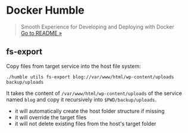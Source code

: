 # Docker Humble
> Smooth Experience for Developing and Deploying with Docker  
> [Go to README &raquo;](../../README.md)



## fs-export

Copy files from target service into the host file system:

```
./humble utils fs-export blog://var/www/html/wp-content/uploads backup/uploads
```

It takes the content of `/var/www/html/wp-content/uploads` of the service named `blog` and copy it recursively into `$PWD/backup/uploads`.

- it will automatically create the host folder structure if missing
- it will override the target files
- it will not delete existing files from the host's target folder